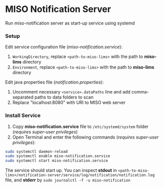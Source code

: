 # MISO Notification Server
Run miso-notification server as start-up service using systemd

### Setup

Edit service configuration file (_miso-notification.service_):
  1. `WorkingDirectory`, replace `<path-to-miso-lims>` with the path to **miso-lims** directory
  2. `Environment`, replace `<path-to-miso-lims>` with the path to **miso-lims** directory

Edit java properties file (_notification.properties_):
  1. Uncomment necessary `<service>.dataPaths` line and add comma-separated paths to data folders to scan
  2. Replace "localhost:8080" with URI to MISO web server

### Install Service

  1. Copy **miso-notification.service** file to `/etc/systemd/system` folder (_requires super-user privileges_)
  2. Open Terminal and enter the following commands (_requires super-user privileges_):
```bash
sudo systemctl daemon-reload
sudo systemctl enable miso-notification.service
sudo systemctl start miso-notification.service
```

The service should start up. You can inspect **stdout** in `<path-to-miso-lims>/notification-server/service/log/notification/notification.log` file, and **stderr** by `sudo journalctl -f -u miso-notification`
